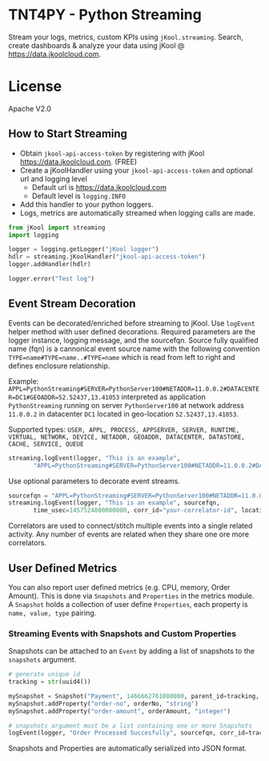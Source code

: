# TNT4PY - Python Streaming
Stream your logs, metrics, custom KPIs using `jKool.streaming`. Search, create dashboards & analyze your data using jKool @ https://data.jkoolcloud.com.

# License
Apache V2.0

## How to Start Streaming
* Obtain `jkool-api-access-token` by registering with jKool https://data.jkoolcloud.com. (FREE)
* Create a jKoolHandler using your `jkool-api-access-token` and optional url and logging level
    * Default url is https://data.jkoolcloud.com
    * Default level is `logging.INFO`
* Add this handler to your python loggers.
* Logs, metrics are automatically streamed when logging calls are made.

~~~~python
from jKool import streaming
import logging

logger = logging.getLogger("jKool logger")
hdlr = streaming.jKoolHandler("jkool-api-access-token")
logger.addHandler(hdlr)

logger.error("Test log")
~~~~

## Event Stream Decoration
Events can be decorated/enriched before streaming to jKool. Use `logEvent` helper method with user defined decorations.
Required parameters are the logger instance, logging message, and the sourcefqn. Source fully qualified name (fqn) is a cannonical event source name with the following convention `TYPE=name#TYPE=name..#TYPE=name` which is read from left to right and defines enclosure relationship. 

Example: `APPL=PythonStreaming#SERVER=PythonServer100#NETADDR=11.0.0.2#DATACENTER=DC1#GEOADDR=52.52437,13.41053` interpreted as application `PythonStreaming` running on server `PythonServer100` at network address `11.0.0.2` in datacenter `DC1` located in geo-location `52.52437,13.41053`. 

Supported types: `USER, APPL, PROCESS, APPSERVER, SERVER, RUNTIME, VIRTUAL, NETWORK, DEVICE, NETADDR, GEOADDR, DATACENTER, DATASTORE, CACHE, SERVICE, QUEUE` 

~~~~python
streaming.logEvent(logger, "This is an example",
       "APPL=PythonStreaming#SERVER=PythonServer100#NETADDR=11.0.0.2#DATACENTER=DC1#GEOADDR=52.52437,13.41053")
~~~~

Use optional parameters to decorate event streams.

~~~~python
sourcefqn = "APPL=PythonStreaming#SERVER=PythonServer100#NETADDR=11.0.0.2#DATACENTER=DC1#GEOADDR=52.52437,13.41053"
streaming.logEvent(logger, "This is an example", sourcefqn,
       time_usec=1457524800000000, corr_id="your-correlator-id", location="Atlanta, Ga")
~~~~
Correlators are used to connect/stitch multiple events into a single related activity. Any number of events are related when they share one ore more correlators.

## User Defined Metrics
You can also report user defined metrics (e.g. CPU, memory, Order Amount).
This is done via `Snapshots` and `Properties` in the metrics module. A `Snapshot` holds a collection of user define `Properties`, each property is `name, value, type` pairing.

### Streaming Events with Snapshots and Custom Properties
Snapshots can be attached to an `Event` by adding a list of snapshots to the `snapshots` argument.

~~~~python
# generate unique id
tracking = str(uuid4())

mySnapshot = Snapshot("Payment", 1466662761000000, parent_id=tracking, category="Order")
mySnapshot.addProperty("order-no", orderNo, "string")
mySnapshot.addProperty("order-amount", orderAmount, "integer")

# snapshots argument must be a list containing one or more Snapshots
logEvent(logger, "Order Processed Succesfully", sourcefqn, corr_id=tracking, snapshots=[mySnapshot])
~~~~

Snapshots and Properties are automatically serialized into JSON format.
